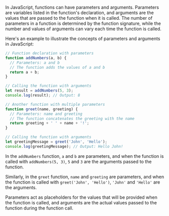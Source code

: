 In JavaScript, functions can have parameters and arguments. Parameters are variables listed in the function's declaration, and arguments are the values that are passed to the function when it is called. The number of parameters in a function is determined by the function signature, while the number and values of arguments can vary each time the function is called.

Here's an example to illustrate the concepts of parameters and arguments in JavaScript:

```javascript
// Function declaration with parameters
function addNumbers(a, b) {
  // Parameters: a and b
  // The function adds the values of a and b
  return a + b;
}

// Calling the function with arguments
let result = addNumbers(5, 3);
console.log(result); // Output: 8

// Another function with multiple parameters
function greet(name, greeting) {
  // Parameters: name and greeting
  // The function concatenates the greeting with the name
  return greeting + ' ' + name + '!';
}

// Calling the function with arguments
let greetingMessage = greet('John', 'Hello');
console.log(greetingMessage); // Output: Hello John!
```

In the `addNumbers` function, `a` and `b` are parameters, and when the function is called with `addNumbers(5, 3)`, `5` and `3` are the arguments passed to the function.

Similarly, in the `greet` function, `name` and `greeting` are parameters, and when the function is called with `greet('John', 'Hello')`, `'John'` and `'Hello'` are the arguments.

Parameters act as placeholders for the values that will be provided when the function is called, and arguments are the actual values passed to the function during the function call.